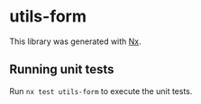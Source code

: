 # utils-form

This library was generated with [Nx](https://nx.dev).

## Running unit tests

Run `nx test utils-form` to execute the unit tests.
